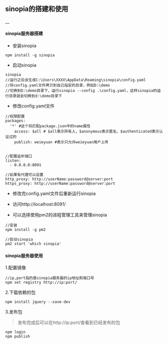 ## sinopia的搭建和使用
__

#### sinopia服务器搭建

* 安装sinopia

```
npm install -g sinopia 
```

* 启动sinopia

```
sinopia
//运行之后会生成C:\Users\XXXX\AppData\Roaming\sinopia\config.yaml
//将config.yaml文件拷贝到自己指定的目录，例如D:\demo
//切换到D:\demo目录下，运行sinopia --config .\config.yaml，这样sinopia的运行目录就会切换到d:\demo目录下
```

* 修改config.yaml文件

```
//权限配置
packages:
  '*' #这个将匹配package.json中的name属性
    access: $all # $all表示所有人，$anonymous表示匿名，$authenticated表示认证过的
    publish: weieyuan #表示只允许weieyuan用户上传


//配置监听端口
listen:
  - 0.0.0.0:8091

//如果有代理可以设置
http_proxy: http://userName:password@server:port
https_proxy: http://userName:password@server:port
```

* 修改完config.yaml文件后重新运行sinopia

* 访问http://localhost:8091/

* 可以选择使用pm2的进程管理工具来管理sinopia

```
//安装
npm install -g pm2

//启动sinopia
pm2 start 'which sinopia'
```

#### sinopia服务器使用

1.配置镜像

```
//ip,port指的是sinopia服务器的ip地址和端口号
npm set registry http://ip:port/
```

2.下载依赖的包
```
npm install jquery --save-dev
```

3.发布包
> 发布完成后可以在http://ip:port/查看到已经发布的包

```
npm login
npm publish
```